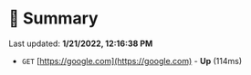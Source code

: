 # 📖 Summary
Last updated: **1/21/2022, 12:16:38 PM**

- `GET` [https://google.com](https://google.com) - **Up** (114ms)
